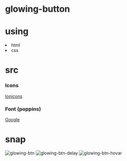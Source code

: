 # glowing-button

# using 
<li>html
<li>css

# src 
 ### Icons
 <a href='https://ionic.io/ionicons'>Ionicons</a>
 ### Font (poppins)
 <a href='https://fonts.google.com'>Google</a>

# snap 
![glowing-btn](https://user-images.githubusercontent.com/74730415/225932335-8d95aa1c-9ad6-4f5f-bd6c-25fa1cf3beb2.PNG)
![glowing-btn-delay](https://user-images.githubusercontent.com/74730415/225932384-4fca0b1a-d4c8-4c34-8fe6-c8e9d9764831.PNG)
![glowing-btn-hovar](https://user-images.githubusercontent.com/74730415/225932421-954e7ae6-7c15-4d07-bef0-7a5edfe5e65f.PNG)
